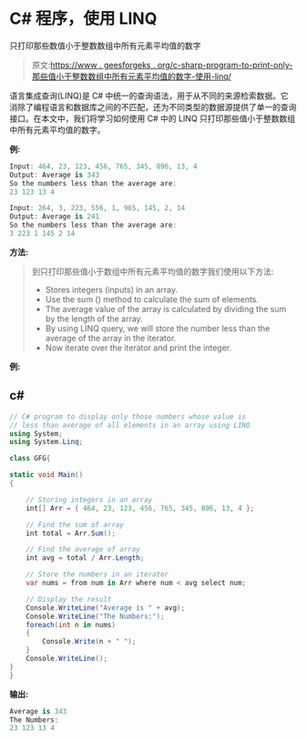 # C# 程序，使用 LINQ

只打印那些数值小于整数数组中所有元素平均值的数字

> 原文:[https://www . geesforgeks . org/c-sharp-program-to-print-only-那些值小于整数数组中所有元素平均值的数字-使用-linq/](https://www.geeksforgeeks.org/c-sharp-program-to-print-only-those-numbers-whose-value-is-less-than-average-of-all-elements-in-an-integer-array-using-linq/)

语言集成查询(LINQ)是 C# 中统一的查询语法，用于从不同的来源检索数据。它消除了编程语言和数据库之间的不匹配，还为不同类型的数据源提供了单一的查询接口。在本文中，我们将学习如何使用 C# 中的 LINQ 只打印那些值小于整数数组中所有元素平均值的数字。

**例:**

```cs
Input: 464, 23, 123, 456, 765, 345, 896, 13, 4
Output: Average is 343
So the numbers less than the average are:
23 123 13 4 

Input: 264, 3, 223, 556, 1, 965, 145, 2, 14
Output: Average is 241
So the numbers less than the average are:
3 223 1 145 2 14
```

**方法:**

> 到只打印那些值小于数组中所有元素平均值的数字我们使用以下方法:
> 
> *   Stores integers (inputs) in an array.
> *   Use the sum () method to calculate the sum of elements.
> *   The average value of the array is calculated by dividing the sum by the length of the array.
> *   By using LINQ query, we will store the number less than the average of the array in the iterator.
> *   Now iterate over the iterator and print the integer.

**例:**

## c#

```cs
// C# program to display only those numbers whose value is
// less than average of all elements in an array using LINQ
using System;
using System.Linq;

class GFG{

static void Main()
{

    // Storing integers in an array
    int[] Arr = { 464, 23, 123, 456, 765, 345, 896, 13, 4 };

    // Find the sum of array
    int total = Arr.Sum();

    // Find the average of array
    int avg = total / Arr.Length;

    // Store the numbers in an iterator
    var nums = from num in Arr where num < avg select num;

    // Display the result
    Console.WriteLine("Average is " + avg);
    Console.WriteLine("The Numbers:");
    foreach(int n in nums)
    {
        Console.Write(n + " ");
    }
    Console.WriteLine();
}
}
```

**输出:**

```cs
Average is 343
The Numbers:
23 123 13 4 
```